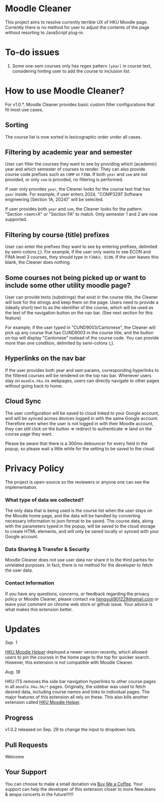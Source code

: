 # Moodle Cleaner

This project aims to resolve currently terrible UX of HKU Moodle page. Currently there is no method for user to adjust the contents of the page without resorting to JavaScript plug-in.

# To-do issues

1. Some one-sem courses only has regex pattern `[year]` in course text, considering hinting user to add the course to inclusion list.

# How to use Moodle Cleaner?

For v1.0.\*, Moodle Cleaner provides basic custom filter configurations that fit most use cases.

## Sorting

The course list is now sorted in lexicographic order under all cases.

## Filtering by academic year and semester

User can filter the courses they want to see by providing which (academic) year and which semester of courses to render. They can also provide course code prefixes such as `COMP` or `FINA`. If both `year` and `sem` are not provided, or only `sem` is provided, no filtering is performed.

If user only provides `year`, the Cleaner looks for the course text that has `year` inside. For example, if user enters 2024, "COMP3297 Software engineering [Section 1A, 2024]" will be selected.

If user provides both `year` and `sem`, the Cleaner looks for the pattern "Section \<sem\>X" or "Section FA" to match. Only semester 1 and 2 are now supported.

## Filtering by course (title) prefixes

User can enter the prefixes they want to see by entering prefixes, delimited by semi-colons (;). For example, if the user only wants to see ECON and FINA level 3 courses, they should type in `FINA3; ECON`. If the user leaves this blank, the Cleaner does nothing.

## Some courses not being picked up or want to include some other utility moodle page?

User can provide texts (substrings) that exist in the course title, the Cleaner will look for the strings and keep them on the page. Users need to provide a (ideally short) text to as the identifier of the course, which will be used as the text of the navigation button on the nav bar. (See next section for this feature)

For example, if the user typed in "CUND9003/Cantonese", the Cleaner will pick up any course that has CUND9003 in the course title, and the button on top will display "Cantonese" instead of the course code. You can provide more than one condition, delimited by semi-colons (;).

## Hyperlinks on the nav bar

If the user provides both year and sem params, corresponding hyperlinks to the filtered courses will be rendered on the top nav bar. Whenever users stay on `moodle.hku.hk` webpages, users can directly navigate to other pages without going back to home.

## Cloud Sync

The user configuration will be saved to cloud linked to your Google account, and will be synced across devices logged in with the same Google account. Therefore even when the user is not logged in with their Moodle account, they can still click on the button => redirect to authenticate => land on the course page they want.

Please be aware that there is a 300ms debouncer for every field in the popup, so please wait a little while for the setting to be saved to the cloud.

# Privacy Policy

The project is open-source so the reviewers or anyone one can see the implementation.

### What type of data we collected?

The only data that is being used is the course list when the user stays on the Moodle home page, and the data will be handled by converting necessary information to json format to be saved. The course data, along with the parameters typed in the popup, will be saved to the cloud storage to create HTML elements, and will only be saved locally or synced with your Google account.

### Data Sharing & Transfer & Security

Moodle Cleaner does not use user data nor share it to the third parties for unrelated purposes. In fact, there is no method for the developer to fetch the user data.

### Contact Information

If you have any questions, concerns, or feedback regarding the privacy policy or Moodle Cleaner, please contact via [hengyuli901229@gmail.com](mailto:hengyuli901229@gmail.com) or leave your comment on chrome web store or github issue. Your advice is what makes this extension better.

# Updates

_Sep. 1_

[HKU Moodle Helper](https://chromewebstore.google.com/detail/hku-moodle-helper/einenigpmpgopefpkfbmnlcjmoamijap) deployed a newer version recently, which allowed users to pin the courses in the home page to the top for quicker search. However, this extension is not compatible with Moodle Cleaner.

_Aug. 18_

HKU ITS removes the side bar navigation hyperlinks to other course pages in all `moodle.hku.hk/*` pages. Originally, the sidebar was used to fetch desired data, including course names and links to individual pages. The major features of this extension all rely on these. This also kills another extension called [HKU Moodle Helper](https://chromewebstore.google.com/detail/hku-moodle-helper/einenigpmpgopefpkfbmnlcjmoamijap).

## Progress

v1.0.2 released on Sep. 29 to change the input to dropdown lists.

## Pull Requests

Welcome

## Your Support

You can choose to make a small donation via [Buy Me a Coffee](https://buymeacoffee.com/hengyuli90j). Your support can help the developer of this extension closer to more NewJeans & aespa concerts in the future!!!!!!
